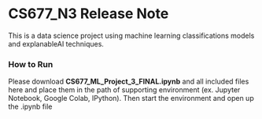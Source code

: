 # CS677_N3 Release Note

This is a data science project using machine learning classifications models and explanableAI techniques.




### How to Run

Please download **CS677_ML_Project_3_FINAL.ipynb** and all included files here and place them in the path of supporting environment (ex. Jupyter Notebook, Google Colab, IPython). Then start the environment and open up the .ipynb file


